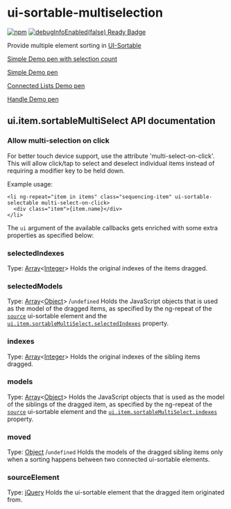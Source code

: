 ui-sortable-multiselection
==========================
[![npm](https://img.shields.io/npm/dm/angular-ui-sortable-multiselection.svg)](https://www.npmjs.com/package/angular-ui-sortable-multiselection)
[![debugInfoEnabled(false) Ready Badge](https://rawgit.com/thgreasi/ng-debugInfoDisabled-badges/master/badge1.svg)](https://docs.angularjs.org/guide/production#disabling-debug-data)

Provide multiple element sorting in [UI-Sortable](https://github.com/angular-ui/ui-sortable)

[Simple Demo pen with selection count](http://codepen.io/vanatallin/pen/zqXzmJ)

[Simple Demo pen](http://codepen.io/thgreasi/pen/mJAcL)

[Connected Lists Demo pen](http://codepen.io/thgreasi/pen/FJrxo)

[Handle Demo pen](http://codepen.io/feus4177/pen/zvWvpY)

## ui.item.sortableMultiSelect API documentation

### Allow multi-selection on click
For better touch device support, use the attribute 'multi-select-on-click'. This will allow click/tap to select and deselect individual items instead of requiring a modifier key to be held down.

Example usage:

```
<li ng-repeat="item in items" class="sequencing-item" ui-sortable-selectable multi-select-on-click>
  <div class="item">{item.name}</div>
</li>
```


The `ui` argument of the available callbacks gets enriched with some extra properties as specified below:


### selectedIndexes
Type: [Array](http://api.jquery.com/Types/#Array)<[Integer](http://api.jquery.com/Types/#Integer)>
Holds the original indexes of the items dragged.

### selectedModels
Type: [Array](http://api.jquery.com/Types/#Array)<[Object](http://api.jquery.com/Types/#Object)> /`undefined`
Holds the JavaScript objects that is used as the model of the dragged items, as specified by the ng-repeat of the [`source`](#source) ui-sortable element and the [`ui.item.sortableMultiSelect.selectedIndexes`](#selectedindexes) property.



### indexes
Type: [Array](http://api.jquery.com/Types/#Array)<[Integer](http://api.jquery.com/Types/#Integer)>
Holds the original indexes of the sibling items dragged.

### models
Type: [Array](http://api.jquery.com/Types/#Array)<[Object](http://api.jquery.com/Types/#Object)>
Holds the JavaScript objects that is used as the model of the siblings of the dragged item, as specified by the ng-repeat of the [`source`](#source) ui-sortable element and the [`ui.item.sortableMultiSelect.indexes`](#indexes) property.

### moved
Type: [Object](http://api.jquery.com/Types/#Object) /`undefined`
Holds the models of the dragged sibling items only when a sorting happens between two connected ui-sortable elements.

### sourceElement
Type: [jQuery](http://api.jquery.com/Types/#jQuery)
Holds the ui-sortable element that the dragged item originated from.
